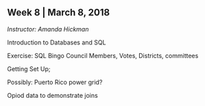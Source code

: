 ## Week 8 | March 8, 2018
*Instructor: Amanda Hickman*

Introduction to Databases and SQL

Exercise: SQL Bingo
Council Members, Votes, Districts, committees

Getting Set Up;

Possibly: Puerto Rico power grid?

Opiod data to demonstrate joins
